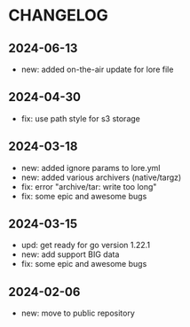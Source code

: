 # CHANGELOG

## 2024-06-13
* new: added on-the-air update for lore file

## 2024-04-30
* fix: use path style for s3 storage

## 2024-03-18
* new: added ignore params to lore.yml
* new: added various archivers (native/targz)
* fix: error "archive/tar: write too long"
* fix: some epic and awesome bugs

## 2024-03-15
* upd: get ready for go version 1.22.1
* new: add support BIG data
* fix: some epic and awesome bugs

## 2024-02-06
* new: move to public repository